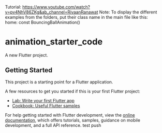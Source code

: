 Tutorial: https://www.youtube.com/watch?v=pv4NhV86ZKg&ab_channel=RivaanRanawat
Note: To display the different examples from the folders, put their class name in the 
main file like this: home: const BouncingBallAnimation()

# animation_starter_code

A new Flutter project.

## Getting Started

This project is a starting point for a Flutter application.

A few resources to get you started if this is your first Flutter project:

- [Lab: Write your first Flutter app](https://docs.flutter.dev/get-started/codelab)
- [Cookbook: Useful Flutter samples](https://docs.flutter.dev/cookbook)

For help getting started with Flutter development, view the
[online documentation](https://docs.flutter.dev/), which offers tutorials,
samples, guidance on mobile development, and a full API reference.
test push